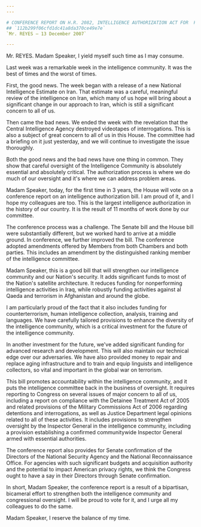 ```yaml
---
---

# CONFERENCE REPORT ON H.R. 2082, INTELLIGENCE AUTHORIZATION ACT FOR  FISCAL YEAR 2008
## `112b299f06cfd1dc41a8da370ce49e7e`
`Mr. REYES — 13 December 2007`

---
```



Mr. REYES. Madam Speaker, I yield myself such time as I may consume.

Last week was a remarkable week in the intelligence community. It was 
the best of times and the worst of times.

First, the good news. The week began with a release of a new National 
Intelligence Estimate on Iran. That estimate was a careful, meaningful 
review of the intelligence on Iran, which many of us hope will bring 
about a significant change in our approach to Iran, which is still a 
significant concern to all of us.

Then came the bad news. We ended the week with the revelation that 
the Central Intelligence Agency destroyed videotapes of interrogations. 
This is also a subject of great concern to all of us in this House. The 
committee had a briefing on it just yesterday, and we will continue to 
investigate the issue thoroughly.

Both the good news and the bad news have one thing in common. They 
show that careful oversight of the Intelligence Community is absolutely 
essential and absolutely critical. The authorization process is where 
we do much of our oversight and it's where we can address problem 
areas.

Madam Speaker, today, for the first time in 3 years, the House will 
vote on a conference report on an intelligence authorization bill. I am 
proud of it, and I hope my colleagues are too. This is the largest 
intelligence authorization in the history of our country. It is the 
result of 11 months of work done by our committee.

The conference process was a challenge. The Senate bill and the House 
bill were substantially different, but we worked hard to arrive at a 
middle ground. In conference, we further improved the bill. The 
conference adopted amendments offered by Members from both Chambers and 
both parties. This includes an amendment by the distinguished ranking 
member of the intelligence committee.

Madam Speaker, this is a good bill that will strengthen our 
intelligence community and our Nation's security. It adds significant 
funds to most of the Nation's satellite architecture. It reduces 
funding for nonperforming intelligence activities in Iraq, while 
robustly funding activities against al Qaeda and terrorism in 
Afghanistan and around the globe.

I am particularly proud of the fact that it also includes funding for 
counterterrorism, human intelligence collection, analysis, training and 
languages. We have carefully tailored provisions to enhance the 
diversity of the intelligence community, which is a critical investment 
for the future of the intelligence community.

In another investment for the future, we've added significant funding 
for advanced research and development. This will also maintain our 
technical edge over our adversaries. We have also provided money to 
repair and replace aging infrastructure and to train and equip 
linguists and intelligence collectors, so vital and important in the 
global war on terrorism.

This bill promotes accountability within the intelligence community, 
and it puts the intelligence committee back in the business of 
oversight. It requires reporting to Congress on several issues of major 
concern to all of us, including a report on compliance with the 
Detainee Treatment Act of 2005 and related provisions of the Military 
Commissions Act of 2006 regarding detentions and interrogations, as 
well as Justice Department legal opinions related to all of these 
activities. It includes provisions to strengthen oversight by the 
Inspector General in the intelligence community, including a provision 
establishing a confirmed communitywide Inspector General armed with 
essential authorities.

The conference report also provides for Senate confirmation of the 
Directors of the National Security Agency and the National 
Reconnaissance Office. For agencies with such significant budgets and 
acquisition authority and the potential to impact American privacy 
rights, we think the Congress ought to have a say in their Directors 
through Senate confirmation.

In short, Madam Speaker, the conference report is a result of a 
bipartisan, bicameral effort to strengthen both the intelligence 
community and congressional oversight. I will be proud to vote for it, 
and I urge all my colleagues to do the same.

Madam Speaker, I reserve the balance of my time.